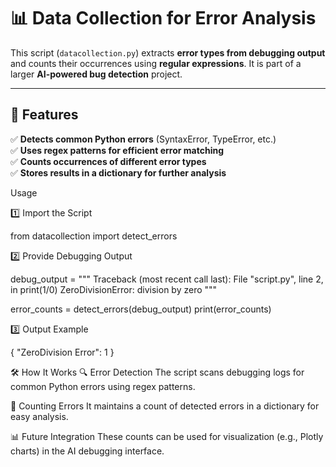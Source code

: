 # 📊 Data Collection for Error Analysis  

This script (`datacollection.py`) extracts **error types from debugging output** and counts their occurrences using **regular expressions**. It is part of a larger **AI-powered bug detection** project.  

---

## 📌 Features  
✅ **Detects common Python errors** (SyntaxError, TypeError, etc.)  
✅ **Uses regex patterns for efficient error matching**  
✅ **Counts occurrences of different error types**  
✅ **Stores results in a dictionary for further analysis**  



 Usage

1️⃣ Import the Script


from datacollection import detect_errors

2️⃣ Provide Debugging Output


debug_output = """
Traceback (most recent call last):
  File "script.py", line 2, in <module>
    print(1/0)
ZeroDivisionError: division by zero
"""

error_counts = detect_errors(debug_output)
print(error_counts)

3️⃣ Output Example


{
    "ZeroDivision Error": 1
}


🛠️ How It Works
🔍 Error Detection
The script scans debugging logs for common Python errors using regex patterns.

🔢 Counting Errors
It maintains a count of detected errors in a dictionary for easy analysis.

📊 Future Integration
These counts can be used for visualization (e.g., Plotly charts) in the AI debugging interface.
